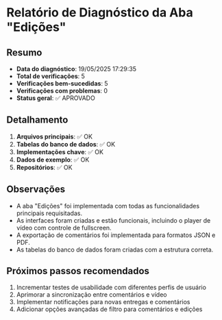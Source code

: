 # Relatório de Diagnóstico da Aba "Edições"

## Resumo

- **Data do diagnóstico**: 19/05/2025 17:29:35
- **Total de verificações**: 5
- **Verificações bem-sucedidas**: 5
- **Verificações com problemas**: 0
- **Status geral**: ✅ APROVADO

## Detalhamento

1. **Arquivos principais**: ✅ OK
2. **Tabelas do banco de dados**: ✅ OK
3. **Implementações chave**: ✅ OK
4. **Dados de exemplo**: ✅ OK
5. **Repositórios**: ✅ OK

## Observações

- A aba "Edições" foi implementada com todas as funcionalidades principais requisitadas.
- As interfaces foram criadas e estão funcionais, incluindo o player de vídeo com controle de fullscreen.
- A exportação de comentários foi implementada para formatos JSON e PDF.
- As tabelas do banco de dados foram criadas com a estrutura correta.

## Próximos passos recomendados

1. Incrementar testes de usabilidade com diferentes perfis de usuário
2. Aprimorar a sincronização entre comentários e vídeo
3. Implementar notificações para novas entregas e comentários
4. Adicionar opções avançadas de filtro para comentários e edições

